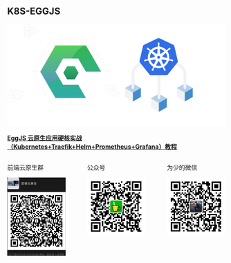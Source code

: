 ## K8S-EGGJS

<img src="app/public/images/banner.png" width="700px"/>

**[EggJS 云原生应用硬核实战（Kubernetes+Traefik+Helm+Prometheus+Grafana）教程]()**

<div style="display:flex;">
  <div>
    <p>前端云原生群</p>
    <img src="app/public/images/team-qrcode.png" width="200px"/>
  </div>
  <div style="margin-left: 50px">
    <p>公众号</p>
    <img src="app/public/images/tea-qrcode.png" width="200px"/>
  </div>
  <div style="margin-left: 50px">
    <p>为少的微信</p>
    <img src="app/public/images/me-qrcode.jpeg" width="200px"/>
  </div>
</div>
